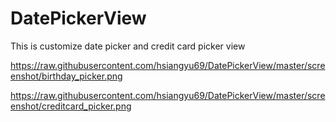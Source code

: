 # DatePickerView
This is customize date picker and credit card picker view

https://raw.githubusercontent.com/hsiangyu69/DatePickerView/master/screenshot/birthday_picker.png

https://raw.githubusercontent.com/hsiangyu69/DatePickerView/master/screenshot/creditcard_picker.png
